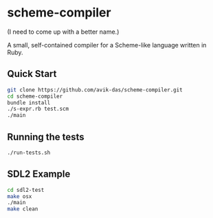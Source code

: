 scheme-compiler
===============

(I need to come up with a better name.)

A small, self-contained compiler for a Scheme-like language written in Ruby.

Quick Start
-----------

```sh
git clone https://github.com/avik-das/scheme-compiler.git
cd scheme-compiler
bundle install
./s-expr.rb test.scm
./main
```

Running the tests
-----------------

```sh
./run-tests.sh
```

SDL2 Example
------------

```sh
cd sdl2-test
make osx
./main
make clean
```
